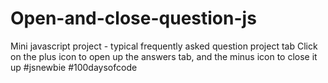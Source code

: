 # Open-and-close-question-js
Mini javascript project - typical frequently asked question project tab
Click on the plus icon to open up the answers tab, and the minus icon to close it up
#jsnewbie #100daysofcode
